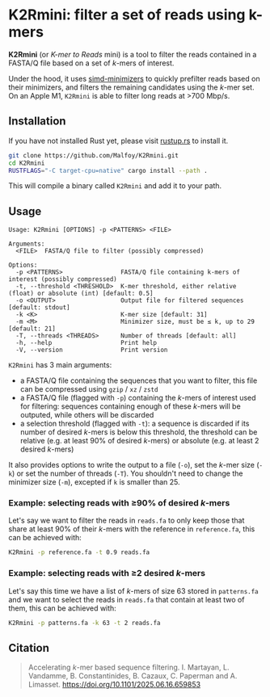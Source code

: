 # K2Rmini: filter a set of reads using k-mers

**K2Rmini** (or *K-mer to Reads* mini) is a tool to filter the reads contained in a FASTA/Q file based on a set of *k*-mers of interest.

Under the hood, it uses [simd-minimizers](https://github.com/rust-seq/simd-minimizers) to quickly prefilter reads based on their minimizers, and filters the remaining candidates using the *k*-mer set. On an Apple M1, `K2Rmini` is able to filter long reads at >700 Mbp/s.

## Installation

If you have not installed Rust yet, please visit [rustup.rs](https://rustup.rs/) to install it.

```sh
git clone https://github.com/Malfoy/K2Rmini.git
cd K2Rmini
RUSTFLAGS="-C target-cpu=native" cargo install --path .
```

This will compile a binary called `K2Rmini` and add it to your path.

## Usage

```
Usage: K2Rmini [OPTIONS] -p <PATTERNS> <FILE>

Arguments:
  <FILE>  FASTA/Q file to filter (possibly compressed)

Options:
  -p <PATTERNS>                FASTA/Q file containing k-mers of interest (possibly compressed)
  -t, --threshold <THRESHOLD>  K-mer threshold, either relative (float) or absolute (int) [default: 0.5]
  -o <OUTPUT>                  Output file for filtered sequences [default: stdout]
  -k <K>                       K-mer size [default: 31]
  -m <M>                       Minimizer size, must be ≤ k, up to 29 [default: 21]
  -T, --threads <THREADS>      Number of threads [default: all]
  -h, --help                   Print help
  -V, --version                Print version
```

`K2Rmini` has 3 main arguments:
- a FASTA/Q file containing the sequences that you want to filter, this file can be compressed using `gzip` / `xz` / `zstd`
- a FASTA/Q file (flagged with `-p`) containing the *k*-mers of interest used for filtering: sequences containing enough of these *k*-mers will be outputed, while others will be discarded
- a selection threshold (flagged with `-t`): a sequence is discarded if its number of desired *k*-mers is below this threshold, the threshold can be relative (e.g. at least 90% of desired *k*-mers) or absolute (e.g. at least 2 desired *k*-mers)

It also provides options to write the output to a file (`-o`), set the *k*-mer size (`-k`) or set the number of threads (`-T`).
You shouldn't need to change the minimizer size (`-m`), excepted if `k` is smaller than 25.

### Example: selecting reads with ≥90% of desired *k*-mers

Let's say we want to filter the reads in `reads.fa` to only keep those that share at least 90% of their *k*-mers with the reference in `reference.fa`, this can be achieved with:
```sh
K2Rmini -p reference.fa -t 0.9 reads.fa
```

### Example: selecting reads with ≥2 desired *k*-mers

Let's say this time we have a list of *k*-mers of size 63 stored in `patterns.fa` and we want to select the reads in `reads.fa` that contain at least two of them, this can be achieved with:
```sh
K2Rmini -p patterns.fa -k 63 -t 2 reads.fa
```

## Citation

> Accelerating *k*-mer based sequence filtering. I. Martayan, L. Vandamme, B. Constantinides, B. Cazaux, C. Paperman and A. Limasset. https://doi.org/10.1101/2025.06.16.659853
